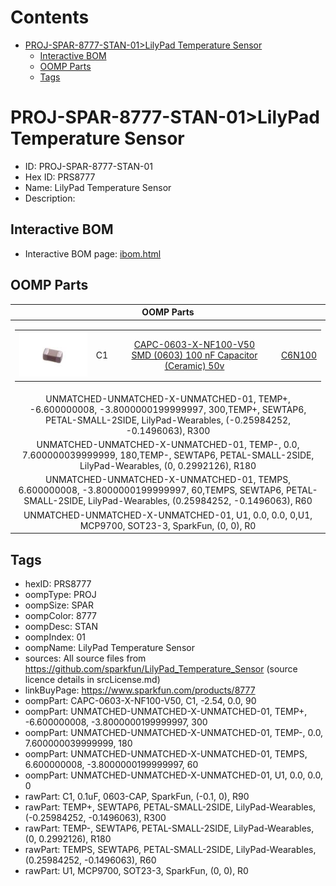 



Contents
========

* [PROJ-SPAR-8777-STAN-01>LilyPad Temperature Sensor](#proj-spar-8777-stan-01lilypad-temperature-sensor)
	* [Interactive BOM](#interactive-bom)
	* [OOMP Parts](#oomp-parts)
	* [Tags](#tags)

# PROJ-SPAR-8777-STAN-01>LilyPad Temperature Sensor

- ID: PROJ-SPAR-8777-STAN-01
- Hex ID: PRS8777
- Name: LilyPad Temperature Sensor
- Description: 

## Interactive BOM

- Interactive BOM page: [ibom.html](kicad/bom/ibom.html)

## OOMP Parts
  

|OOMP Parts|
| :---: |
|<table><tr><td>![CAPC-0603-X-NF100-V50](https://raw.githubusercontent.com/oomlout/oomlout_OOMP_parts/main/CAPC-0603-X-NF100-V50/image_140.jpg)</td><td> C1</td><td>[CAPC-0603-X-NF100-V50<br>SMD (0603) 100 nF Capacitor (Ceramic) 50v](https://github.com/oomlout/oomlout_OOMP_parts/tree/main/CAPC-0603-X-NF100-V50/)</td><td>[C6N100](https://github.com/oomlout/oomlout_OOMP_parts/tree/main/CAPC-0603-X-NF100-V50/)</td></tr></table>|
|UNMATCHED-UNMATCHED-X-UNMATCHED-01, TEMP+, -6.600000008, -3.8000000199999997, 300,TEMP+, SEWTAP6, PETAL-SMALL-2SIDE, LilyPad-Wearables, (-0.25984252, -0.1496063), R300|
|UNMATCHED-UNMATCHED-X-UNMATCHED-01, TEMP-, 0.0, 7.600000039999999, 180,TEMP-, SEWTAP6, PETAL-SMALL-2SIDE, LilyPad-Wearables, (0, 0.2992126), R180|
|UNMATCHED-UNMATCHED-X-UNMATCHED-01, TEMPS, 6.600000008, -3.8000000199999997, 60,TEMPS, SEWTAP6, PETAL-SMALL-2SIDE, LilyPad-Wearables, (0.25984252, -0.1496063), R60|
|UNMATCHED-UNMATCHED-X-UNMATCHED-01, U1, 0.0, 0.0, 0,U1, MCP9700, SOT23-3, SparkFun, (0, 0), R0|

## Tags

- hexID: PRS8777
- oompType: PROJ
- oompSize: SPAR
- oompColor: 8777
- oompDesc: STAN
- oompIndex: 01
- oompName: LilyPad Temperature Sensor
- sources: All source files from https://github.com/sparkfun/LilyPad_Temperature_Sensor (source licence details in srcLicense.md)
- linkBuyPage: https://www.sparkfun.com/products/8777
- oompPart: CAPC-0603-X-NF100-V50, C1, -2.54, 0.0, 90
- oompPart: UNMATCHED-UNMATCHED-X-UNMATCHED-01, TEMP+, -6.600000008, -3.8000000199999997, 300
- oompPart: UNMATCHED-UNMATCHED-X-UNMATCHED-01, TEMP-, 0.0, 7.600000039999999, 180
- oompPart: UNMATCHED-UNMATCHED-X-UNMATCHED-01, TEMPS, 6.600000008, -3.8000000199999997, 60
- oompPart: UNMATCHED-UNMATCHED-X-UNMATCHED-01, U1, 0.0, 0.0, 0
- rawPart: C1, 0.1uF, 0603-CAP, SparkFun, (-0.1, 0), R90
- rawPart: TEMP+, SEWTAP6, PETAL-SMALL-2SIDE, LilyPad-Wearables, (-0.25984252, -0.1496063), R300
- rawPart: TEMP-, SEWTAP6, PETAL-SMALL-2SIDE, LilyPad-Wearables, (0, 0.2992126), R180
- rawPart: TEMPS, SEWTAP6, PETAL-SMALL-2SIDE, LilyPad-Wearables, (0.25984252, -0.1496063), R60
- rawPart: U1, MCP9700, SOT23-3, SparkFun, (0, 0), R0
